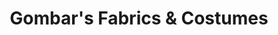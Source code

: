---
title: "Gombar's Fabrics & Costumes"
url: /saint-clair/gombars-fabrics-und-costumes/
shop: Textil
---